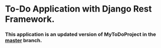 # To-Do Application with Django Rest Framework. 
### This application is an updated version of MyToDoProject in the [master](https://github.com/Gokulancv10/InternTask/tree/master) branch.
